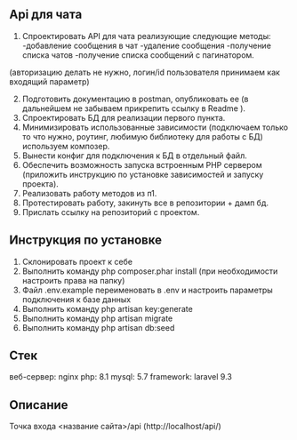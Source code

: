 ## Api для чата

1. Спроектировать API для чата реализующие следующие методы:
-добавление сообщения в чат
-удаление сообщения
-получение списка чатов
-получение списка сообщений с пагинатором.

(авторизацию делать не нужно, логин/id пользователя принимаем как входящий параметр)

2. Подготовить документацию в postman, опубликовать ее (в дальнейшем не забываем прикрепить ссылку в Readme ).
3. Спроектировать БД для реализации первого пункта.
4. Минимизировать использованные зависимости (подключаем только то что нужно, роутинг, любимую библиотеку для работы с БД) используем композер.
5. Вынести конфиг для подключения к БД в отдельный файл.
6. Обеспечить возможность запуска встроенным  PHP сервером (приложить инструкцию по установке зависимостей и запуску проекта).
7. Реализовать работу методов из п1.
8. Протестировать работу, закинуть все в репозитории + дамп бд.
9. Прислать ссылку на репозиторий с проектом.

## Инструкция по установке
1. Склонировать проект к себе
2. Выполнить команду php composer.phar install (при необходимости настроить права на папку)
3. Файл .env.example переименовать в .env и настроить параметры подключения к базе данных
4. Выполнить команду php artisan key:generate
5. Выполнить команду php artisan migrate
6. Выполнить команду php artisan db:seed

## Стек
веб-сервер: nginx
php: 8.1
mysql: 5.7
framework: laravel 9.3

## Описание
Точка входа <название сайта>/api (http://localhost/api/)


